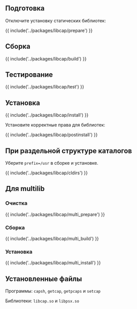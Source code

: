 <pkg :name="'libcap'" instsize showsbu2></pkg>

## Подготовка

Отключите установку статических библиотек:

{{ include('../packages/libcap/prepare') }}

## Сборка

{{ include('../packages/libcap/build') }}

## Тестирование

{{ include('../packages/libcap/test') }}

## Установка

{{ include('../packages/libcap/install') }}

Установите корректные права для библиотек:

{{ include('../packages/libcap/postinstall') }}

## При раздельной структуре каталогов

Уберите `prefix=/usr` в сборке и установке.

{{ include('../packages/libcap/cldirs') }}

## Для multilib

### Очистка

{{ include('../packages/libcap/multi_prepare') }}

### Сборка

{{ include('../packages/libcap/multi_build') }}

### Установка

{{ include('../packages/libcap/multi_install') }}

## Установленные файлы

Программы: `capsh`, `getcap`, `getpcaps` и `setcap`

Библиотеки: `libcap.so` и `libpsx.so`


